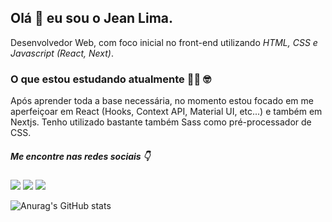 ## Olá 👋 eu sou o Jean Lima.

Desenvolvedor Web, com foco inicial no front-end utilizando *HTML, CSS e Javascript (React, Next)*.

### O que estou estudando atualmente :man_technologist: :nerd_face:
Após aprender toda a base necessária, no momento estou focado em me aperfeiçoar em React (Hooks, Context API, Material UI, etc...) e também em Nextjs. Tenho utilizado bastante também Sass como pré-processador de CSS.

##### Me encontre nas redes sociais :point_down:

<a href="https://linkedin.com/in/jeanlimadev" target="_blank"><img src="https://img.shields.io/badge/LinkedIn-0077B5?style=for-the-badge&logo=linkedin&logoColor=white" /></a> <a href="https://t.me/jeanlimadev" target="_blank"><img src="https://img.shields.io/badge/Telegram-2CA5E0?style=for-the-badge&logo=telegram&logoColor=white" /></a> <a href="#" target="_blank"><img src="https://img.shields.io/badge/Discord-7289DA?style=for-the-badge&logo=discord&logoColor=white" /></a>

![Anurag's GitHub stats](https://github-readme-stats.vercel.app/api?username=jeanlimadev&show_icons=true&theme=radical)
